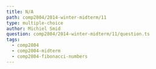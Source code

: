 ```yaml
---
title: N/A
path: comp2804/2014-winter-midterm/11
type: multiple-choice
author: Michiel Smid
question: comp2804/2014-winter-midterm/11/question.ts
tags:
  - comp2804
  - comp2804-midterm
  - comp2804-fibonacci-numbers
---
```

